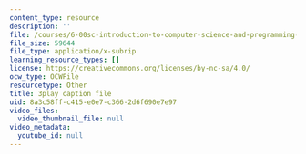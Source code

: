 ```yaml
---
content_type: resource
description: ''
file: /courses/6-00sc-introduction-to-computer-science-and-programming-spring-2011/8a3c58ffc415e0e7c3662d6f690e7e97_K1w2o5i0NGQ.srt
file_size: 59644
file_type: application/x-subrip
learning_resource_types: []
license: https://creativecommons.org/licenses/by-nc-sa/4.0/
ocw_type: OCWFile
resourcetype: Other
title: 3play caption file
uid: 8a3c58ff-c415-e0e7-c366-2d6f690e7e97
video_files:
  video_thumbnail_file: null
video_metadata:
  youtube_id: null
---
```

